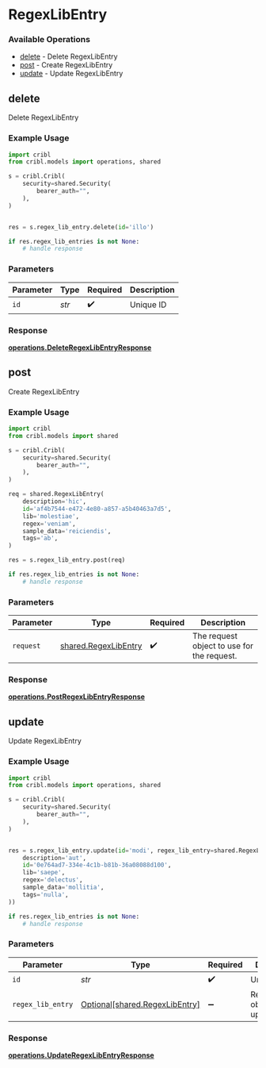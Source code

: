 # RegexLibEntry

### Available Operations

* [delete](#delete) - Delete RegexLibEntry
* [post](#post) - Create RegexLibEntry
* [update](#update) - Update RegexLibEntry

## delete

Delete RegexLibEntry

### Example Usage

```python
import cribl
from cribl.models import operations, shared

s = cribl.Cribl(
    security=shared.Security(
        bearer_auth="",
    ),
)


res = s.regex_lib_entry.delete(id='illo')

if res.regex_lib_entries is not None:
    # handle response
```

### Parameters

| Parameter          | Type               | Required           | Description        |
| ------------------ | ------------------ | ------------------ | ------------------ |
| `id`               | *str*              | :heavy_check_mark: | Unique ID          |


### Response

**[operations.DeleteRegexLibEntryResponse](../../models/operations/deleteregexlibentryresponse.md)**


## post

Create RegexLibEntry

### Example Usage

```python
import cribl
from cribl.models import shared

s = cribl.Cribl(
    security=shared.Security(
        bearer_auth="",
    ),
)

req = shared.RegexLibEntry(
    description='hic',
    id='af4b7544-e472-4e80-a857-a5b40463a7d5',
    lib='molestiae',
    regex='veniam',
    sample_data='reiciendis',
    tags='ab',
)

res = s.regex_lib_entry.post(req)

if res.regex_lib_entries is not None:
    # handle response
```

### Parameters

| Parameter                                                    | Type                                                         | Required                                                     | Description                                                  |
| ------------------------------------------------------------ | ------------------------------------------------------------ | ------------------------------------------------------------ | ------------------------------------------------------------ |
| `request`                                                    | [shared.RegexLibEntry](../../models/shared/regexlibentry.md) | :heavy_check_mark:                                           | The request object to use for the request.                   |


### Response

**[operations.PostRegexLibEntryResponse](../../models/operations/postregexlibentryresponse.md)**


## update

Update RegexLibEntry

### Example Usage

```python
import cribl
from cribl.models import operations, shared

s = cribl.Cribl(
    security=shared.Security(
        bearer_auth="",
    ),
)


res = s.regex_lib_entry.update(id='modi', regex_lib_entry=shared.RegexLibEntry(
    description='aut',
    id='0e764ad7-334e-4c1b-b81b-36a08088d100',
    lib='saepe',
    regex='delectus',
    sample_data='mollitia',
    tags='nulla',
))

if res.regex_lib_entries is not None:
    # handle response
```

### Parameters

| Parameter                                                              | Type                                                                   | Required                                                               | Description                                                            |
| ---------------------------------------------------------------------- | ---------------------------------------------------------------------- | ---------------------------------------------------------------------- | ---------------------------------------------------------------------- |
| `id`                                                                   | *str*                                                                  | :heavy_check_mark:                                                     | Unique ID                                                              |
| `regex_lib_entry`                                                      | [Optional[shared.RegexLibEntry]](../../models/shared/regexlibentry.md) | :heavy_minus_sign:                                                     | RegexLibEntry object to be updated                                     |


### Response

**[operations.UpdateRegexLibEntryResponse](../../models/operations/updateregexlibentryresponse.md)**

